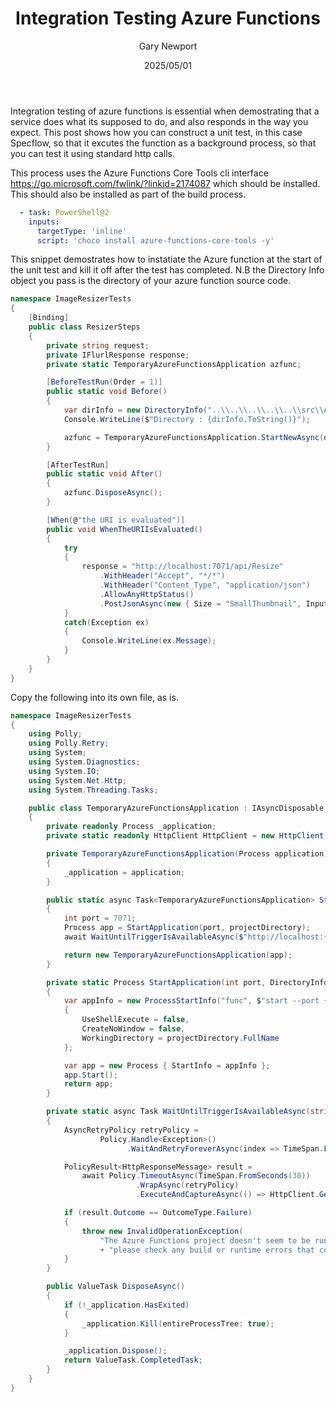 ﻿---
layout: post
title: Integration Testing Azure Functions
categories: [Azure Functions, Testing]
author: "Gary Newport"
date: "2025/05/01"
---

Integration testing of azure functions is essential when demostrating that a service does what its supposed to do, and also responds in the way you expect.
This post shows how you can construct a unit test, in this case Specflow, so that it excutes the function as a background process, so that you can test it using standard http calls.

This process uses the Azure Functions Core Tools cli interface https://go.microsoft.com/fwlink/?linkid=2174087 which should be installed.
This should also be installed as part of the build process.
```yml
  - task: PowerShell@2
    inputs:
      targetType: 'inline'
      script: 'choco install azure-functions-core-tools -y'
```

This snippet demostrates how to instatiate the Azure function at the start of the unit test and kill it off after the test has completed.
N.B the Directory Info object you pass is the directory of your azure function source code.

```C#
namespace ImageResizerTests
{
    [Binding]
    public class ResizerSteps
    {
        private string request;
        private IFlurlResponse response;
        private static TemporaryAzureFunctionsApplication azfunc;

        [BeforeTestRun(Order = 1)]
        public static void Before()
        {
            var dirInfo = new DirectoryInfo("..\\..\\..\\..\\..\\src\\Application\\KnightFrank.Hub.Watermark");
            Console.WriteLine($"Directory : {dirInfo.ToString()}");

            azfunc = TemporaryAzureFunctionsApplication.StartNewAsync(dirInfo).Result;
        }

        [AfterTestRun]
        public static void After()
        {
            azfunc.DisposeAsync();
        }

        [When(@"the URI is evaluated")]
        public void WhenTheURIIsEvaluated()
        {
            try
            {
                response = "http://localhost:7071/api/Resize"
                    .WithHeader("Accept", "*/*")
                    .WithHeader("Content_Type", "application/json")
                    .AllowAnyHttpStatus()
                    .PostJsonAsync(new { Size = "SmallThumbnail", InputUri = request }).Result;
            }
            catch(Exception ex)
            {
                Console.WriteLine(ex.Message);
            }
        }
    }
}
```

Copy the following into its own file, as is.

```C#
namespace ImageResizerTests
{
    using Polly;
    using Polly.Retry;
    using System;
    using System.Diagnostics;
    using System.IO;
    using System.Net.Http;
    using System.Threading.Tasks;

    public class TemporaryAzureFunctionsApplication : IAsyncDisposable
    {
        private readonly Process _application;
        private static readonly HttpClient HttpClient = new HttpClient();

        private TemporaryAzureFunctionsApplication(Process application)
        {
            _application = application;
        }

        public static async Task<TemporaryAzureFunctionsApplication> StartNewAsync(DirectoryInfo projectDirectory)
        {
            int port = 7071;
            Process app = StartApplication(port, projectDirectory);
            await WaitUntilTriggerIsAvailableAsync($"http://localhost:{port}/");

            return new TemporaryAzureFunctionsApplication(app);
        }

        private static Process StartApplication(int port, DirectoryInfo projectDirectory)
        {
            var appInfo = new ProcessStartInfo("func", $"start --port {port} --prefix bin/Debug/net8.0")
            {
                UseShellExecute = false,
                CreateNoWindow = false,
                WorkingDirectory = projectDirectory.FullName
            };

            var app = new Process { StartInfo = appInfo };
            app.Start();
            return app;
        }

        private static async Task WaitUntilTriggerIsAvailableAsync(string endpoint)
        {
            AsyncRetryPolicy retryPolicy =
                    Policy.Handle<Exception>()
                          .WaitAndRetryForeverAsync(index => TimeSpan.FromMilliseconds(500));

            PolicyResult<HttpResponseMessage> result =
                await Policy.TimeoutAsync(TimeSpan.FromSeconds(30))
                            .WrapAsync(retryPolicy)
                            .ExecuteAndCaptureAsync(() => HttpClient.GetAsync(endpoint));

            if (result.Outcome == OutcomeType.Failure)
            {
                throw new InvalidOperationException(
                    "The Azure Functions project doesn't seem to be running, "
                    + "please check any build or runtime errors that could occur during startup");
            }
        }

        public ValueTask DisposeAsync()
        {
            if (!_application.HasExited)
            {
                _application.Kill(entireProcessTree: true);
            }

            _application.Dispose();
            return ValueTask.CompletedTask;
        }
    }
}

```